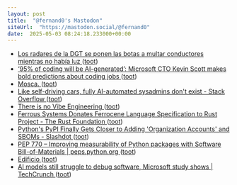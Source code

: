 ```yaml
---
layout: post
title:  "@fernand0's Mastodon"
siteUrl:  "https://mastodon.social/@fernand0"
date:  2025-05-03 08:24:18.233000+00:00
---
```

*  [Los radares de la DGT se ponen las botas a multar conductores mientras no había luz ](https://www.eldebate.com/motor/20250429/radares-dgt-ponen-botas-multar-conductores-mientras-no-habia-luz_292056.htm) ([toot](https://mastodon.social/@fernand0/114442938497783220))
*  [‘95% of coding will be AI-generated’: Microsoft CTO Kevin Scott makes bold predictions about coding jobs  ](https://www.moneycontrol.com/europe/?url=https://www.moneycontrol.com/technology/95-of-coding-will-be-ai-generated-microsoft-cto-kevin-scott-makes-bold-predictions-about-coding-jobs-article-12982772.html) ([toot](https://mastodon.social/@fernand0/114441216023570097))
*  [Mosca. ](https://avecesunafoto.wordpress.com/2025/05/01/mosca-2) ([toot](https://mastodon.social/@fernand0/114439374120541310))
*  [Like self-driving cars, fully AI-automated sysadmins don't exist - Stack Overflow ](https://stackoverflow.blog/2025/04/14/like-self-driving-cars-fully-ai-automated-sysadmins-don-t-exist) ([toot](https://mastodon.social/@fernand0/114439326057438841))
*  [There is no Vibe Engineering ](https://serce.me/posts/2025-31-03-there-is-no-vibe-engineerin) ([toot](https://mastodon.social/@fernand0/114439183892589554))
*  [Ferrous Systems Donates Ferrocene Language Specification to Rust Project - The Rust Foundation ](https://rustfoundation.org/media/ferrous-systems-donates-ferrocene-language-specification-to-rust-project) ([toot](https://mastodon.social/@fernand0/114438845362129963))
*  [Python's PyPI Finally Gets Closer to Adding 'Organization Accounts' and SBOMs - Slashdot ](https://developers.slashdot.org/story/25/04/05/0515241/pythons-pypi-finally-gets-closer-to-adding-organization-accounts-and-sbom) ([toot](https://mastodon.social/@fernand0/114438764580086824))
*  [PEP 770 – Improving measurability of Python packages with Software Bill-of-Materials \| peps.python.org ](https://peps.python.org/pep-0770) ([toot](https://mastodon.social/@fernand0/114438407912133709))
*  [Edificio ](https://www.flickr.com/photos/fernand0/54462744332) ([toot](https://mastodon.social/@fernand0/114438301980359832))
*  [AI models still struggle to debug software, Microsoft study shows \| TechCrunch ](https://techcrunch.com/2025/04/10/ai-models-still-struggle-to-debug-software-microsoft-study-shows) ([toot](https://mastodon.social/@fernand0/114438183420918837))
